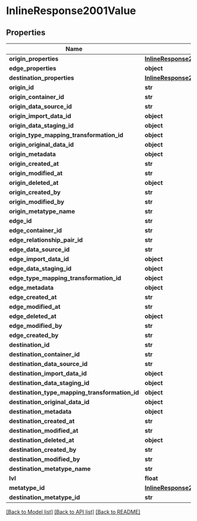 # InlineResponse2001Value

## Properties
Name | Type | Description | Notes
------------ | ------------- | ------------- | -------------
**origin_properties** | [**InlineResponse2001OriginProperties**](InlineResponse2001OriginProperties.md) |  | [optional] 
**edge_properties** | **object** |  | [optional] 
**destination_properties** | [**InlineResponse2001OriginProperties**](InlineResponse2001OriginProperties.md) |  | [optional] 
**origin_id** | **str** |  | 
**origin_container_id** | **str** |  | 
**origin_data_source_id** | **str** |  | [optional] 
**origin_import_data_id** | **object** |  | [optional] 
**origin_data_staging_id** | **object** |  | [optional] 
**origin_type_mapping_transformation_id** | **object** |  | [optional] 
**origin_original_data_id** | **object** |  | [optional] 
**origin_metadata** | **object** |  | [optional] 
**origin_created_at** | **str** |  | [optional] 
**origin_modified_at** | **str** |  | [optional] 
**origin_deleted_at** | **object** |  | [optional] 
**origin_created_by** | **str** |  | [optional] 
**origin_modified_by** | **str** |  | [optional] 
**origin_metatype_name** | **str** |  | [optional] 
**edge_id** | **str** |  | 
**edge_container_id** | **str** |  | 
**edge_relationship_pair_id** | **str** |  | [optional] 
**edge_data_source_id** | **str** |  | [optional] 
**edge_import_data_id** | **object** |  | [optional] 
**edge_data_staging_id** | **object** |  | [optional] 
**edge_type_mapping_transformation_id** | **object** |  | [optional] 
**edge_metadata** | **object** |  | [optional] 
**edge_created_at** | **str** |  | [optional] 
**edge_modified_at** | **str** |  | [optional] 
**edge_deleted_at** | **object** |  | [optional] 
**edge_modified_by** | **str** |  | [optional] 
**edge_created_by** | **str** |  | [optional] 
**destination_id** | **str** |  | 
**destination_container_id** | **str** |  | 
**destination_data_source_id** | **str** |  | [optional] 
**destination_import_data_id** | **object** |  | [optional] 
**destination_data_staging_id** | **object** |  | [optional] 
**destination_type_mapping_transformation_id** | **object** |  | [optional] 
**destination_original_data_id** | **object** |  | [optional] 
**destination_metadata** | **object** |  | [optional] 
**destination_created_at** | **str** |  | [optional] 
**destination_modified_at** | **str** |  | [optional] 
**destination_deleted_at** | **object** |  | [optional] 
**destination_created_by** | **str** |  | [optional] 
**destination_modified_by** | **str** |  | [optional] 
**destination_metatype_name** | **str** |  | [optional] 
**lvl** | **float** |  | 
**metatype_id** | [**InlineResponse2001MetatypeId**](InlineResponse2001MetatypeId.md) |  | [optional] 
**destination_metatype_id** | **str** |  | [optional] 

[[Back to Model list]](../README.md#documentation-for-models) [[Back to API list]](../README.md#documentation-for-api-endpoints) [[Back to README]](../README.md)


